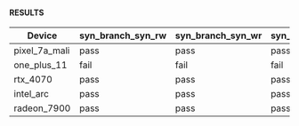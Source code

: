 #### RESULTS


| Device        | syn_branch_syn_rw   | syn_branch_syn_wr   | syn_branch_syn_ww   | syn_lock_step_rw   | syn_lock_step_wr   | syn_lock_step_ww   | syn_subgroup_op_rw   | syn_subgroup_op_wr   | syn_subgroup_op_ww   | syn_memory_converge_ww   | syn_memory_converge_ra   |
|---------------|---------------------|---------------------|---------------------|--------------------|--------------------|--------------------|----------------------|----------------------|----------------------|--------------------------|--------------------------|
| pixel_7a_mali | pass                | pass                | pass                | pass               | pass               | pass               | pass                 | pass                 | pass                 | nan                     | nan                      |
| one_plus_11   | fail                | fail                | fail                | nan                | nan                | nan                | nan                  | nan                  | nan                  | nan                      | nan                      |
| rtx_4070      | pass                | pass                | pass                | pass               | pass               | pass               | pass                 | pass                 | pass                 | fail                     | fail                     |
| intel_arc     | pass                | pass                | pass                | pass               | pass               | pass               | nan                  | nan                  | nan                  | nan                      | nan                      |
| radeon_7900   | pass                | pass                | pass                | pass               | pass               | pass               | pass                 | pass                 | pass                 | fail                     | fail                      |
